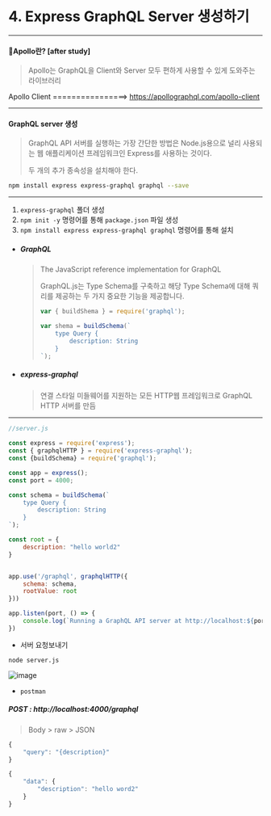 # 4. Express GraphQL Server 생성하기

---

#### 🔻Apollo란? [after study]

> Apollo는 GraphQL을 Client와  Server 모두 편하게 사용할 수 있게 도와주는 라이브러리 

Apollo Client ================> https://apollographql.com/apollo-client

---



#### GraphQL server 생성 

> GraphQL API 서버를 실행하는 가장 간단한 방법은 Node.js용으로 널리 사용되는 웹 애플리케이션 프레임워크인 Express를 사용하는 것이다. 
>
> 두 개의 추가 종속성을 설치해야 한다. 

```bash
npm install express express-graphql graphql --save
```



---



1. `express-graphql` 폴더 생성 
2. `npm init -y` 명령어를 통해 `package.json` 파일 생성
3. `npm install express express-graphql graphql`  명령어를 통해 설치

* ##### GraphQL

  > The JavaScript reference implementation for GraphQL 
  >
  > GraphQL.js는 Type Schema를 구축하고 해당 Type Schema에 대해 쿼리를 제공하는 두 가지 중요한 기능을 제공합니다. 
  >
  > ```javascript
  > var { buildShema } = require('graphql');
  > 
  > var shema = buildSchema(`
  > 	type Query {
  > 		description: String
  > 	}
  > `);
  > ```

* ##### express-graphql

  > 연결 스타일 미들웨어를 지원하는 모든 HTTP웹 프레임워크로 GraphQL HTTP 서버를 만듬

  

---



```javascript
//server.js

const express = require('express');
const { graphqlHTTP } = require('express-graphql');
const {buildSchema} = require('graphql');

const app = express();
const port = 4000;

const schema = buildSchema(`
    type Query {
        description: String
    }
`);

const root = {
    description: "hello world2"
}


app.use('/graphql', graphqlHTTP({
    schema: schema,
    rootValue: root
}))

app.listen(port, () => {
    console.log(`Running a GraphQL API server at http://localhost:${port}/graphql`);
})
```



* 서버 요청보내기

`node server.js`

![image](https://github.com/oiosu/GraphQL/assets/99783474/03a12c2f-1a22-4015-8105-7552a1f10941)



* `postman`

##### POST : http://localhost:4000/graphql

> Body > raw > JSON

```js
{
    "query": "{description}"
}
```

```js
{
    "data": {
        "description": "hello word2"
    }
}
```


